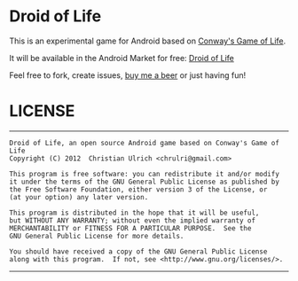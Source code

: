 Droid of Life
=============

This is an experimental game for Android based on [Conway's Game of Life][1].

It will be available in the Android Market for free: [Droid of Life][2]


Feel free to fork, create issues, [buy me a beer][3] or just having fun!

LICENSE
=======
 ******************************************************************************
	Droid of Life, an open source Android game based on Conway's Game of Life 
	Copyright (C) 2012  Christian Ulrich <chrulri@gmail.com>                  
	
	This program is free software: you can redistribute it and/or modify      
	it under the terms of the GNU General Public License as published by      
	the Free Software Foundation, either version 3 of the License, or         
	(at your option) any later version.                                       
	
	This program is distributed in the hope that it will be useful,           
	but WITHOUT ANY WARRANTY; without even the implied warranty of            
	MERCHANTABILITY or FITNESS FOR A PARTICULAR PURPOSE.  See the             
	GNU General Public License for more details.                              
	
	You should have received a copy of the GNU General Public License         
	along with this program.  If not, see <http://www.gnu.org/licenses/>.     
 ******************************************************************************

[1]: http://en.wikipedia.org/wiki/Conway%27s_Game_of_Life
[2]: https://market.android.com/details?id=com.chrulri.droidoflife
[3]: https://www.paypal.com/cgi-bin/webscr?cmd=_donations&business=chrulri@gmail.com&item_name=droid-of-life